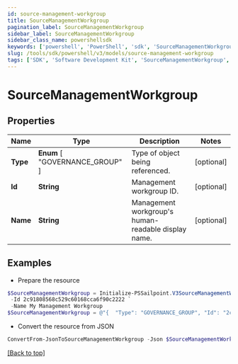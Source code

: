 ```yaml
---
id: source-management-workgroup
title: SourceManagementWorkgroup
pagination_label: SourceManagementWorkgroup
sidebar_label: SourceManagementWorkgroup
sidebar_class_name: powershellsdk
keywords: ['powershell', 'PowerShell', 'sdk', 'SourceManagementWorkgroup', 'SourceManagementWorkgroup'] 
slug: /tools/sdk/powershell/v3/models/source-management-workgroup
tags: ['SDK', 'Software Development Kit', 'SourceManagementWorkgroup', 'SourceManagementWorkgroup']
---
```



# SourceManagementWorkgroup

## Properties

Name | Type | Description | Notes
------------ | ------------- | ------------- | -------------
**Type** |  **Enum** [  "GOVERNANCE_GROUP" ] | Type of object being referenced. | [optional] 
**Id** | **String** | Management workgroup ID. | [optional] 
**Name** | **String** | Management workgroup's human-readable display name. | [optional] 

## Examples

- Prepare the resource
```powershell
$SourceManagementWorkgroup = Initialize-PSSailpoint.V3SourceManagementWorkgroup  -Type GOVERNANCE_GROUP `
 -Id 2c91808568c529c60168cca6f90c2222 `
 -Name My Management Workgroup
$SourceManagementWorkgroup = @"{  "Type": "GOVERNANCE_GROUP", "Id": "2c91808568c529c60168cca6f90c2222", "Name": "My Management Workgroup" }"@
```

- Convert the resource from JSON
```powershell
ConvertFrom-JsonToSourceManagementWorkgroup -Json $SourceManagementWorkgroup
```


[[Back to top]](#) 

